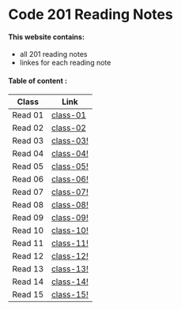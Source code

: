 # Code 201 Reading Notes

#### This website contains:
+ all 201 reading notes 
+ linkes for each reading note


#### Table of content :


**Class**  |  **Link**
----------- | ------------- 
Read 01     |  [class-01](https://israaothman.github.io/reading-notes/class-01)
Read 02     |  [class-02](https://israaothman.github.io/reading-notes/class-02)
Read 03     |  [class-03!](https://israaothman.github.io/reading-notes/class-03)
Read 04     |  [class-04!](https://israaothman.github.io/reading-notes/class-04)
Read 05     |  [class-05!](http://)
Read 06     |  [class-06!](http://)
Read 07     |  [class-07!](http://)
Read 08     |  [class-08!](http://)
Read 09     |  [class-09!](http://)
Read 10     |  [class-10!](http://)
Read 11     |  [class-11!](http://)
Read 12     |  [class-12!](http://)
Read 13     |  [class-13!](http://)
Read 14     |  [class-14!](http://)
Read 15     |  [class-15!](http://)






